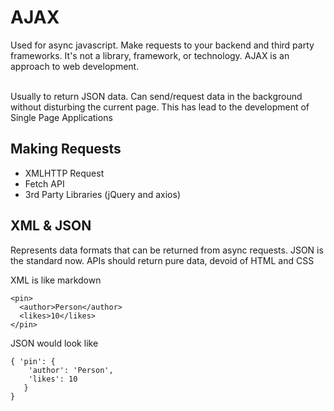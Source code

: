 # AJAX
Used for async javascript. Make requests to your backend and third party frameworks. It's not a library, framework, or technology. AJAX is an approach to web development.

<br />
Usually to return JSON data. Can send/request data in the background without disturbing the current page. This has lead to the development of Single Page Applications

## Making Requests
- XMLHTTP Request
- Fetch API
- 3rd Party Libraries (jQuery and axios)

## XML & JSON

Represents data formats that can be returned from async requests. JSON is the standard now. APIs should return pure data, devoid of HTML and CSS

XML is like markdown

```
<pin>
  <author>Person</author>
  <likes>10</likes>
</pin>
```

JSON would look like

```
{ 'pin': {
    'author': 'Person',
    'likes': 10 
   }
}
```
